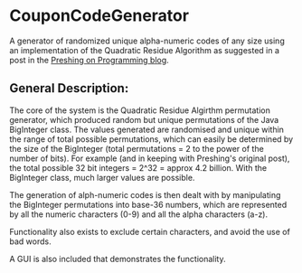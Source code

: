 <h1>CouponCodeGenerator</h1>
<p>
A generator of randomized unique alpha-numeric codes of any size using an implementation of the Quadratic Residue Algorithm as suggested in a post in the <a href="http://preshing.com/20121224/how-to-generate-a-sequence-of-unique-random-integers/" target="_blank">Preshing on Programming blog</a>.
</p>
<h2>General Description:</h2>
<p>
The core of the system is the Quadratic Residue Algirthm permutation generator, which produced random but unique permutations of the Java BigInteger class. The values generated are randomised and unique within the range of total possible permutations, which can easily be determined by the size of the BigInteger (total permutations = 2 to the power of the number of bits). For example (and in keeping with Preshing's original post), the total possible 32 bit integers = 2^32 = approx 4.2 billion.
With the BigInteger class, much larger values are possible.
</p>
<p>
The generation of alph-numeric codes is then dealt with by manipulating the BigInteger permutations into base-36 numbers, which are represented by all the numeric characters (0-9) and all the alpha characters (a-z).
</p>
<p>
Functionality also exists to exclude certain characters, and avoid the use of bad words.
</p>
<p>
A GUI is also included that demonstrates the functionality.
</p>
